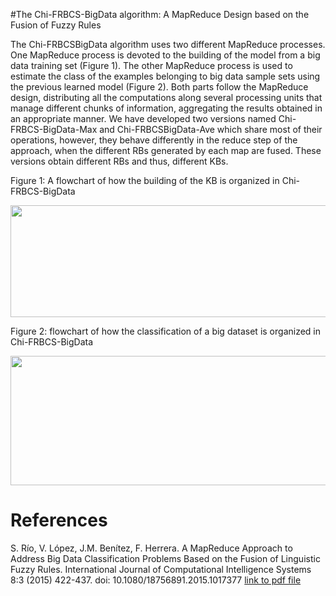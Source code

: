 
#The Chi-FRBCS-BigData algorithm: A MapReduce Design based on the Fusion of Fuzzy Rules

The Chi-FRBCSBigData algorithm uses two different MapReduce processes. One MapReduce process is devoted to the building of the model from a big data training set (Figure 1). The other MapReduce process is used to estimate the class of the examples belonging to big data sample sets using the previous learned model (Figure 2). Both parts follow the MapReduce design, distributing all the computations along several processing units that manage different chunks of information, aggregating the results obtained in an appropriate manner. We have developed two versions named Chi-FRBCS-BigData-Max and Chi-FRBCSBigData-Ave which share most of their operations, however, they behave differently in the reduce step of the approach, when the different RBs generated by each map are fused. These versions obtain different RBs and thus, different KBs.

Figure 1: A flowchart of how the building of the KB is organized in Chi-FRBCS-BigData

<img src=http://sci2s.ugr.es/sites/default/files/files/TematicWebSites/BigData/chi_frbcs_bigdata_build.png width=841 height=179 />

Figure 2: flowchart of how the classification of a big dataset is organized in Chi-FRBCS-BigData

<img src=http://sci2s.ugr.es/sites/default/files/files/TematicWebSites/BigData/chi_frbcs_bigdata_clas.png width=575 height=207 />

# References

S. Río, V. López, J.M. Benítez, F. Herrera. A MapReduce Approach to Address Big Data Classification Problems Based on the Fusion of Linguistic Fuzzy Rules. International Journal of Computational Intelligence Systems 8:3 (2015) 422-437. doi: 10.1080/18756891.2015.1017377 
[link to pdf file](http://sci2s.ugr.es/sites/default/files/ficherosPublicaciones/1860_delRio-lopez-benitez-herrera-Chi-FRBCS-MapReduce.pdf)

